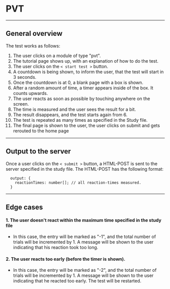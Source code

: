 # PVT

---

## General overview
The test works as follows:
1. The user clicks on a module of type "pvt".
2. The tutorial page shows up, with an explanation of how to do the test.
3. The user clicks on the `< start test >` button.
4. A countdown is being shown, to inform the user, that the test will start in 3 seconds.
5. Once the countdown is at 0, a blank page with a box is shown.
6. After a random amount of time, a timer appears inside of the box. It counts upwards.
7. The user reacts as soon as possible by touching anywhere on the screen.
8. The time is measured and the user sees the result for a bit.
9. The result disappears, and the test starts again from 6.
10. The test is repeated as many times as specified in the Study file.
11. The final page is shown to the user, the user clicks on submit and gets rerouted to the home page

---

## Output to the server
Once a user clicks on the `< submit >` button, a HTML-POST is sent to the server specified in the study file.
The HTML-POST has the following format:

```
  output: {
    reactionTimes: number[]; // all reaction-times measured.
  }
```

---

## Edge cases
#### 1. The user doesn't react within the maximum time specified in the study file
- In this case, the entry will be marked as "-1", and the total number of trials will be incremented by 1. A message will be shown to the user indicating that his reaction took too long.

#### 2. The user reacts too early (before the timer is shown).
- In this case, the entry will be marked as "-2", and the total number of trials will be incremented by 1. A message will be shown to the user indicating that he reacted too early. The test will be restarted.
